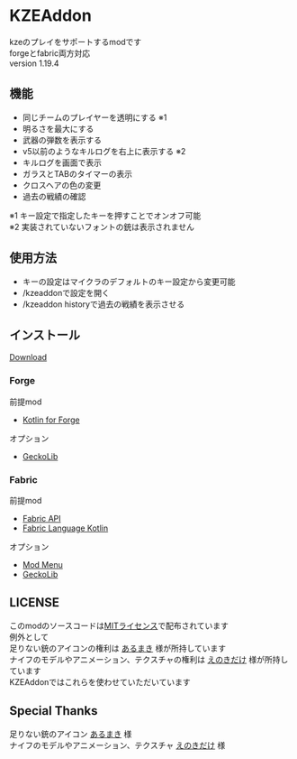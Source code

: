 # KZEAddon
kzeのプレイをサポートするmodです  
forgeとfabric両方対応  
version 1.19.4

## 機能
 - 同じチームのプレイヤーを透明にする ※1
 - 明るさを最大にする
 - 武器の弾数を表示する
 - v5以前のようなキルログを右上に表示する ※2
 - キルログを画面で表示
 - ガラスとTABのタイマーの表示
 - クロスヘアの色の変更
 - 過去の戦績の確認

※1 キー設定で指定したキーを押すことでオンオフ可能  
※2 実装されていないフォントの銃は表示されません

## 使用方法
 - キーの設定はマイクラのデフォルトのキー設定から変更可能
 - /kzeaddonで設定を開く
 - /kzeaddon historyで過去の戦績を表示させる

## インストール

[Download](https://github.com/tedo0627/KZEAddon/releases/latest)

### Forge
前提mod
 - [Kotlin for Forge](https://www.curseforge.com/minecraft/mc-mods/kotlin-for-forge)

オプション
 - [GeckoLib](https://www.curseforge.com/minecraft/mc-mods/geckolib)

### Fabric
前提mod
 - [Fabric API](https://www.curseforge.com/minecraft/mc-mods/fabric-api)
 - [Fabric Language Kotlin](https://www.curseforge.com/minecraft/mc-mods/fabric-language-kotlin)

オプション
 - [Mod Menu](https://modrinth.com/mod/modmenu)
 - [GeckoLib](https://www.curseforge.com/minecraft/mc-mods/geckolib)

## LICENSE
このmodのソースコードは[MITライセンス](https://github.com/tedo0627/KZEAddon/blob/master/LICENSE)で配布されています  
例外として  
足りない銃のアイコンの権利は [あるまき](https://twitter.com/Arum4ki) 様が所持しています  
ナイフのモデルやアニメーション、テクスチャの権利は [えのきだけ](https://twitter.com/enk_dke) 様が所持しています  
KZEAddonではこれらを使わせていただいています

## Special Thanks
足りない銃のアイコン [あるまき](https://twitter.com/Arum4ki) 様  
ナイフのモデルやアニメーション、テクスチャ [えのきだけ](https://twitter.com/enk_dke) 様  
